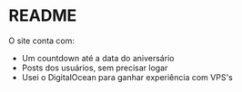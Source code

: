 # README

O site conta com:

- Um countdown até a data do aniversário
- Posts dos usuários, sem precisar logar
- Usei o DigitalOcean para ganhar experiência com VPS's
